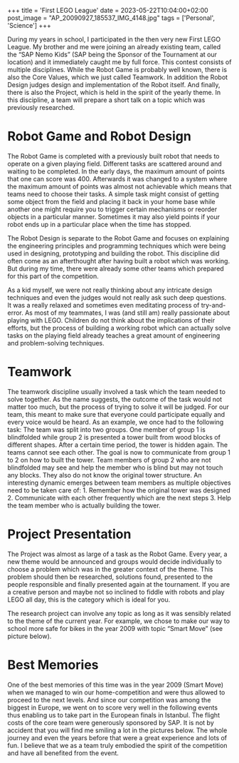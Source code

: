 +++
title = 'First LEGO League'
date = 2023-05-22T10:04:00+02:00
post_image = "AP_20090927_185537_IMG_4148.jpg"
tags = ['Personal', 'Science']
+++

During my years in school, I participated in the then very new First LEGO League. My brother and me were joining an already existing team, called the “SAP Nemo Kids” (SAP being the Sponsor of the Tournament at our location) and it immediately caught me by full force. This contest consists of multiple disciplines. While the Robot Game is probably well known, there is also the Core Values, which we just called Teamwork. In addition the Robot Design judges design and implementation of the Robot itself. And finally, there is also the Project, which is held in the spirit of the yearly theme. In this discipline, a team will prepare a short talk on a topic which was previously researched.

# Robot Game and Robot Design

The Robot Game is completed with a previously built robot that needs to operate on a given playing field. Different tasks are scattered around and waiting to be completed. In the early days, the maximum amount of points that one can score was 400. Afterwards it was changed to a system where the maximum amount of points was almost not achievable which means that teams need to choose their tasks. A simple task might consist of getting some object from the field and placing it back in your home base while another one might require you to trigger certain mechanisms or reorder objects in a particular manner. Sometimes it may also yield points if your robot ends up in a particular place when the time has stopped.

The Robot Design is separate to the Robot Game and focuses on explaining the engineering principles and programming techniques which were being used in designing, prototyping and building the robot. This discipline did often come as an afterthought after having built a robot which was working. But during my time, there were already some other teams which prepared for this part of the competition.

As a kid myself, we were not really thinking about any intricate design techniques and even the judges would not really ask such deep questions. It was a really relaxed and sometimes even meditating process of try-and-error. As most of my teammates, I was (and still am) really passionate about playing with LEGO. Children do not think about the implications of their efforts, but the process of building a working robot which can actually solve tasks on the playing field already teaches a great amount of engineering and problem-solving techniques.

# Teamwork

The teamwork discipline usually involved a task which the team needed to solve together. As the name suggests, the outcome of the task would not matter too much, but the process of trying to solve it will be judged. For our team, this meant to make sure that everyone could participate equally and every voice would be heard. As an example, we once had to the following task: The team was split into two groups. One member of group 1 is blindfolded while group 2 is presented a tower built from wood blocks of different shapes. After a certain time period, the tower is hidden again. The teams cannot see each other. The goal is now to communicate from group 1 to 2 on how to built the tower. Team members of group 2 who are not blindfolded may see and help the member who is blind but may not touch any blocks. They also do not know the original tower structure. An interesting dynamic emerges between team members as multiple objectives need to be taken care of: 1. Remember how the original tower was designed 2. Communicate with each other frequently which are the next steps 3. Help the team member who is actually building the tower.

# Project Presentation

The Project was almost as large of a task as the Robot Game. Every year, a new theme would be announced and groups would decide individually to choose a problem which was in the greater context of the theme. This problem should then be researched, solutions found, presented to the people responsible and finally presented again at the tournament. If you are a creative person and maybe not so inclined to fiddle with robots and play LEGO all day, this is the category which is ideal for you.

The research project can involve any topic as long as it was sensibly related to the theme of the current year. For example, we chose to make our way to school more safe for bikes in the year 2009 with topic “Smart Move” (see picture below).

# Best Memories

One of the best memories of this time was in the year 2009 (Smart Move) when we managed to win our home-competition and were thus allowed to proceed to the next levels. And since our competition was among the biggest in Europe, we went on to score very well in the following events thus enabling us to take part in the European finals in Istanbul. The flight costs of the core team were generously sponsored by SAP.
It is not by accident that you will find me smiling a lot in the pictures below. The whole journey and even the years before that were a great experience and lots of fun. I believe that we as a team truly embodied the spirit of the competition and have all benefited from the event.


